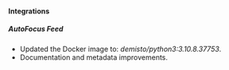 #### Integrations
##### AutoFocus Feed
- Updated the Docker image to: *demisto/python3:3.10.8.37753*.
- Documentation and metadata improvements.